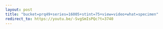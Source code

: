 ```yaml
---
layout: post
title: "bucket=prq49+series=16005+stint=75+view=video+what=specimen"
redirect_to: https://youtu.be/-SvgSmIsPQc?t=3740
---
```


